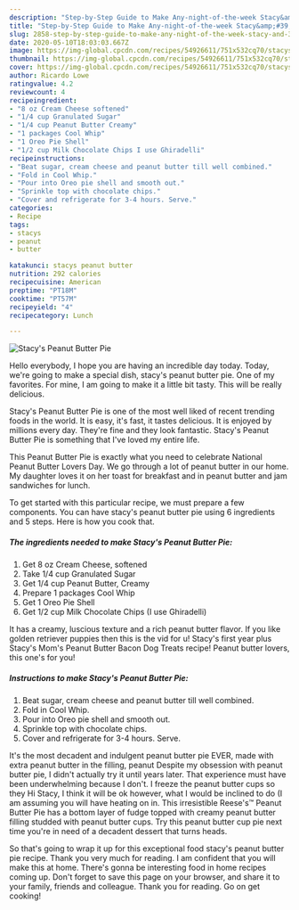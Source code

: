 ```yaml
---
description: "Step-by-Step Guide to Make Any-night-of-the-week Stacy&amp;#39;s Peanut Butter Pie"
title: "Step-by-Step Guide to Make Any-night-of-the-week Stacy&amp;#39;s Peanut Butter Pie"
slug: 2858-step-by-step-guide-to-make-any-night-of-the-week-stacy-and-39-s-peanut-butter-pie
date: 2020-05-10T18:03:03.667Z
image: https://img-global.cpcdn.com/recipes/54926611/751x532cq70/stacys-peanut-butter-pie-recipe-main-photo.jpg
thumbnail: https://img-global.cpcdn.com/recipes/54926611/751x532cq70/stacys-peanut-butter-pie-recipe-main-photo.jpg
cover: https://img-global.cpcdn.com/recipes/54926611/751x532cq70/stacys-peanut-butter-pie-recipe-main-photo.jpg
author: Ricardo Lowe
ratingvalue: 4.2
reviewcount: 4
recipeingredient:
- "8 oz Cream Cheese softened"
- "1/4 cup Granulated Sugar"
- "1/4 cup Peanut Butter Creamy"
- "1 packages Cool Whip"
- "1 Oreo Pie Shell"
- "1/2 cup Milk Chocolate Chips I use Ghiradelli"
recipeinstructions:
- "Beat sugar, cream cheese and peanut butter till well combined."
- "Fold in Cool Whip."
- "Pour into Oreo pie shell and smooth out."
- "Sprinkle top with chocolate chips."
- "Cover and refrigerate for 3-4 hours. Serve."
categories:
- Recipe
tags:
- stacys
- peanut
- butter

katakunci: stacys peanut butter 
nutrition: 292 calories
recipecuisine: American
preptime: "PT18M"
cooktime: "PT57M"
recipeyield: "4"
recipecategory: Lunch

---
```



![Stacy&#39;s Peanut Butter Pie](https://img-global.cpcdn.com/recipes/54926611/751x532cq70/stacys-peanut-butter-pie-recipe-main-photo.jpg)

Hello everybody, I hope you are having an incredible day today. Today, we're going to make a special dish, stacy&#39;s peanut butter pie. One of my favorites. For mine, I am going to make it a little bit tasty. This will be really delicious.

Stacy&#39;s Peanut Butter Pie is one of the most well liked of recent trending foods in the world. It is easy, it's fast, it tastes delicious. It is enjoyed by millions every day. They're fine and they look fantastic. Stacy&#39;s Peanut Butter Pie is something that I've loved my entire life.

This Peanut Butter Pie is exactly what you need to celebrate National Peanut Butter Lovers Day. We go through a lot of peanut butter in our home. My daughter loves it on her toast for breakfast and in peanut butter and jam sandwiches for lunch.


To get started with this particular recipe, we must prepare a few components. You can have stacy&#39;s peanut butter pie using 6 ingredients and 5 steps. Here is how you cook that.

<!--inarticleads1-->

##### The ingredients needed to make Stacy&#39;s Peanut Butter Pie:

1. Get 8 oz Cream Cheese, softened
1. Take 1/4 cup Granulated Sugar
1. Get 1/4 cup Peanut Butter, Creamy
1. Prepare 1 packages Cool Whip
1. Get 1 Oreo Pie Shell
1. Get 1/2 cup Milk Chocolate Chips (I use Ghiradelli)


It has a creamy, luscious texture and a rich peanut butter flavor. If you like golden retriever puppies then this is the vid for u! Stacy&#39;s first year plus Stacy&#39;s Mom&#39;s Peanut Butter Bacon Dog Treats recipe! Peanut butter lovers, this one&#39;s for you! 

<!--inarticleads2-->

##### Instructions to make Stacy&#39;s Peanut Butter Pie:

1. Beat sugar, cream cheese and peanut butter till well combined.
1. Fold in Cool Whip.
1. Pour into Oreo pie shell and smooth out.
1. Sprinkle top with chocolate chips.
1. Cover and refrigerate for 3-4 hours. Serve.


It&#39;s the most decadent and indulgent peanut butter pie EVER, made with extra peanut butter in the filling, peanut Despite my obsession with peanut butter pie, I didn&#39;t actually try it until years later. That experience must have been underwhelming because I don&#39;t. I freeze the peanut butter cups so they Hi Stacy, I think it will be ok however, what I would be inclined to do (I am assuming you will have heating on in. This irresistible Reese&#39;s™ Peanut Butter Pie has a bottom layer of fudge topped with creamy peanut butter filling studded with peanut butter cups. Try this peanut butter cup pie next time you&#39;re in need of a decadent dessert that turns heads. 

So that's going to wrap it up for this exceptional food stacy&#39;s peanut butter pie recipe. Thank you very much for reading. I am confident that you will make this at home. There's gonna be interesting food in home recipes coming up. Don't forget to save this page on your browser, and share it to your family, friends and colleague. Thank you for reading. Go on get cooking!
